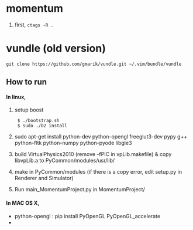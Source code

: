 # momentum
1. first, `ctags -R .`

# vundle (old version)
	git clone https://github.com/gmarik/vundle.git ~/.vim/bundle/vundle

## How to run
#### In linux,
1. setup boost
	
		$ ./bootstrap.sh
		$ sudo ./b2 install
	
2. sudo apt-get install
python-dev
python-opengl
freeglut3-dev
pypy
g++
python-fltk
python-numpy
python-pyode
libgle3

3. build VirtualPhysics2010 (remove -fPIC in vpLib.makefile) & copy libvpLib.a to PyCommon/modules/usr/lib/
4. make in PyCommon/modules (if there is a copy error, edit setup.py in Renderer and Simulator)
5. Run main_MomentumProject.py in MomentumProject/

#### In MAC OS X,
- python-opengl : pip install PyOpenGL PyOpenGL_accelerate
- 
